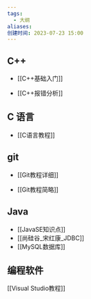 ```yaml
---
tags:
  - 大纲
aliases: 
创建时间: 2023-07-23 15:00
---
```


## C++

-  [[C++基础入门]]

-  [[C++报错分析]]


## C 语言

-  [[C语言教程]]

## git

-  [[Git教程详细]]

-  [[Git教程简略]]

## Java

- [[JavaSE知识点]]
- [[尚硅谷_宋红康_JDBC]]
- [[MySQL数据库]]


## 编程软件

[[Visual Studio教程]]

